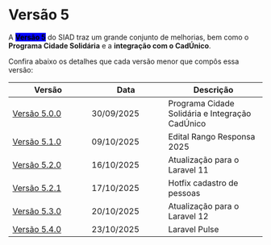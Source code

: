 # Versão 5

A <mark style="background-color:blue;">**Versão 5**</mark> do SIAD traz um grande conjunto de melhorias, bem como o **Programa Cidade Solidária** e a **integração com o CadÚnico**.

Confira abaixo os detalhes que cada versão menor que compôs essa versão:

<table><thead><tr><th width="141">Versão</th><th width="136">Data</th><th>Descrição</th></tr></thead><tbody><tr><td><a href="versao-5.0.0.md">Versão 5.0.0</a></td><td>30/09/2025</td><td>Programa Cidade Solidária e Integração CadÚnico</td></tr><tr><td><a href="versao-5.1.0.md">Versão 5.1.0</a></td><td>09/10/2025</td><td>Edital Rango Responsa 2025</td></tr><tr><td><a href="versao-5.2.0.md">Versão 5.2.0</a></td><td>16/10/2025</td><td>Atualização para o Laravel 11</td></tr><tr><td><a href="versao-5.2.1.md">Versão 5.2.1</a></td><td>17/10/2025</td><td>Hotfix cadastro de pessoas</td></tr><tr><td><a href="versao-5.3.0.md">Versão 5.3.0</a></td><td>20/10/2025</td><td>Atualização para o Laravel 12</td></tr><tr><td><a href="versao-5.4.0.md">Versão 5.4.0</a></td><td>23/10/2025</td><td>Laravel Pulse</td></tr></tbody></table>
